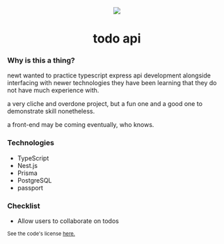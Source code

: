 <div align="center">
    <img src="https://i.imgur.com/4mX509V.gif">
    <h1>todo api</h1>
</div>

### Why is this a thing?

newt wanted to practice typescript express api development alongside interfacing with newer technologies they have been learning that they do not have much experience with.

a very cliche and overdone project, but a fun one and a good one to demonstrate skill nonetheless.

a front-end may be coming eventually, who knows.

### Technologies

-   TypeScript
-   Nest.js
-   Prisma
-   PostgreSQL
-   passport

### Checklist

-   Allow users to collaborate on todos

<sub>See the code's license <a href="license.md">here.</sub>
